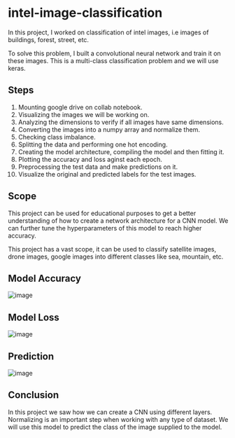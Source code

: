 # intel-image-classification
In this project, I worked on classification of intel images, i.e images of buildings, forest, street, etc. 

To solve this problem, I built a convolutional neural network and train it on these images. This is a multi-class classification problem and we will use keras. 

## Steps
1. Mounting google drive on collab notebook. 
2. Visualizing the images we will be working on.
3. Analyzing the dimensions to verify if all images have same dimensions. 
4. Converting the images into a numpy array and normalize them. 
5. Checking class imbalance. 
6. Splitting the data and performing one hot encoding.
7. Creating the model architecture, compiling the model and then fitting it. 
8. Plotting the accuracy and loss aginst each epoch. 
9. Preprocessing the test data and make predictions on it.
10. Visualize the original and predicted labels for the test images. 

## Scope
This project can be used for educational purposes to get a better understanding of how to create a network architecture for a CNN model. We can further tune the hyperparameters of this model to reach higher accuracy. 

This project has a vast scope, it can be used to classify satellite images, drone images, google images into different classes like sea, mountain, etc.

## Model Accuracy
![image](https://user-images.githubusercontent.com/50231750/203336275-b3b8dac4-3018-403d-9e0d-3ef899d1308e.png)

## Model Loss
![image](https://user-images.githubusercontent.com/50231750/203336321-fbe1b24b-4a5e-4615-89b5-c940bcc6137e.png)

## Prediction
![image](https://user-images.githubusercontent.com/50231750/203336446-f46b9a4e-383e-46c9-888e-093fddd83ceb.png)


## Conclusion
In this project we saw how we can create a CNN using different layers. Normalizing is an important step when working with any type of dataset. We will use this model to predict the class of the image supplied to the model.
